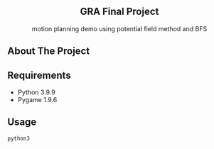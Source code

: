<div align="center">

  <h2 align="center">GRA Final Project</h2>

  <p align="center">
    motion planning demo using potential field method and BFS
  </p>
</div>

## About The Project
<!-- [![Product Name Screen Shot][product-screenshot]](https://example.com) -->



## Requirements
* Python 3.9.9
* Pygame 1.9.6
## Usage
```shell
python3
```